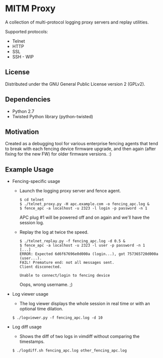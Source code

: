 MITM Proxy
==========
A collection of multi-protocol logging proxy servers and replay utilities.

Supported protocols:
  * Telnet
  * HTTP
  * SSL
  * SSH - WIP

License
-------
Distributed under the GNU General Public License version 2 (GPLv2).

Dependencies
------------
* Python 2.7
* Twisted Python library (python-twisted)

Motivation
----------
Created as a debugging tool for various enterprise fencing agents that tend
to break with each fencing device firmware upgrade, and then again (after
fixing for the new FW) for older firmware versions. :)

Example Usage
-------------
* Fencing-specific usage
  * Launch the logging proxy server and fence agent.

    ```
    $ cd telnet
    $ ./telnet_proxy.py -H apc.example.com -o fencing_apc.log &
    $ fence_apc -a localhost -u 2323 -l login -p password -n 1
    ```

    APC plug #1 will be powered off and on again and we'll have the session log.
  
  * Replay the log at twice the speed.

    ```
    $ ./telnet_replay.py -f fencing_apc.log -d 0.5 &
    $ fence_apc -a localhost -u 2323 -l user -p password -n 1
    [...]
    ERROR: Expected 6d6f67696e0d000a (login...), got 757365720d000a (user...).
    FAIL! Premature end: not all messages sent.
    Client disconected.

    Unable to connect/login to fencing device
    ```

    Oops, wrong username. ;)

* Log viewer usage
  * The log viewer displays the whole session in real time or with an optional time dilation.
  
  ```
  $ ./logviewer.py -f fencing_apc.log -d 10
  ```

* Log diff usage
  * Shows the diff of two logs in vimdiff without comparing the timestamps.

  ```
  $ ./logdiff.sh fencing_apc.log other_fencing_apc.log
  ```
